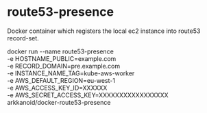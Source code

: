 route53-presence
================

Docker container which registers the local ec2 instance into route53 record-set.


docker run --name route53-presence \
-e HOSTNAME_PUBLIC=example.com \
-e RECORD_DOMAIN=pre.example.com \
-e INSTANCE_NAME_TAG=kube-aws-worker \
-e AWS_DEFAULT_REGION=eu-west-1 \
-e AWS_ACCESS_KEY_ID=XXXXXX \
-e AWS_SECRET_ACCESS_KEY=XXXXXXXXXXXXXXXXX \
arkkanoid/docker-route53-presence